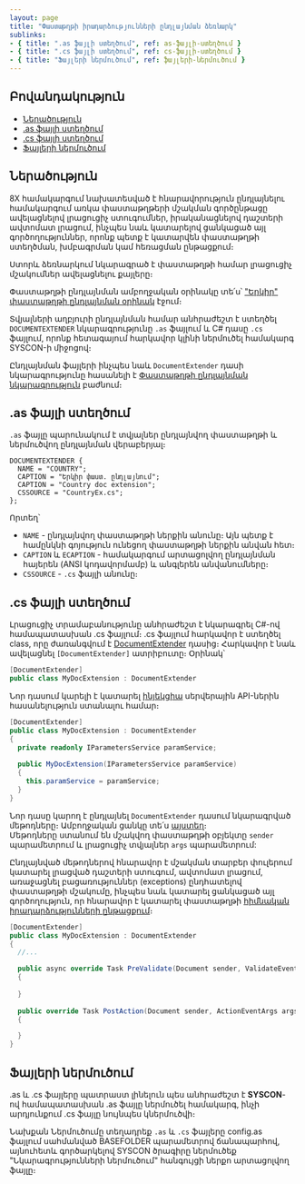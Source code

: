 ```yaml
---
layout: page
title: "Փաստաթղթի իրադարձությունների ընդլայնման ձեռնարկ" 
sublinks:
- { title: ".as ֆայլի ստեղծում", ref: as-ֆայլի-ստեղծում }
- { title: ".cs ֆայլի ստեղծում", ref: cs-ֆայլի-ստեղծում }
- { title: "Ֆայլերի ներմուծում", ref: ֆայլերի-ներմուծում }
---
```


## Բովանդակություն

- [Ներածություն](#ներածություն)
- [.as ֆայլի ստեղծում](#as-ֆայլի-ստեղծում)
- [.cs ֆայլի ստեղծում](#cs-ֆայլի-ստեղծում)
- [Ֆայլերի ներմուծում](#ֆայլերի-ներմուծում)

## Ներածություն

8X համակարգում նախատեսված է հնարավորություն ընդլայնելու համակարգում առկա փաստաթղթերի մշակման գործընթացը ավելացնելով լրացուցիչ ստուգումներ, իրականացնելով դաշտերի ավտոմատ լրացում, ինչպես նաև կատարելով ցանկացած այլ գործողություններ, որոնք պետք է կատարվեն փաստաթղթի ստեղծման, խմբագրման կամ հեռացման ընթացքում։

Ստորև ձեռնարկում նկարագրած է փաստաթղթի համար լրացուցիչ մշակումներ ավելացնելու քայլերը։  

Փաստաթղթի ընդլայնման ամբողջական օրինակը տե՛ս՝ ["Երկիր" փաստաթղթի ընդլայնման օրինակ](../examples/document_extender_country.md) էջում։

Տվյալների աղբյուրի ընդլայնման համար անհրաժեշտ է ստեղծել `DOCUMENTEXTENDER` նկարագրությունը `.as` ֆայլում և C# դասը `.cs` ֆայլում, որոնք հետագայում հարկավոր կլինի ներմուծել համակարգ SYSCON-ի միջոցով։

Ընդլայնման ֆայլերի ինչպես նաև `DocumentExtender` դասի նկարագրությունը հասանելի է [Փաստաթղթի ընդլայնման նկարագրություն](document_extender.md) բաժնում։

## .as ֆայլի ստեղծում

`.as` ֆայլը պարունակում է տվյալներ ընդլայնվող փաստաթղթի և ներմուծվող ընդլայնման վերաբերյալ։ 

``` as4x
DOCUMENTEXTENDER {
  NAME = "COUNTRY";
  CAPTION = "Երկիր փաստ. ընդլայնում";
  CAPTION = "Country doc extension";
  CSSOURCE = "CountryEx.cs";
};
```

Որտեղ՝
- `NAME` - ընդլայնվող փաստաթղթի ներքին անունը։ Այն պետք է համընկնի գոյություն ունեցող փաստաթղթի ներքին անվան հետ։
- `CAPTION` և `ECAPTION` - համակարգում արտացոլվող ընդլայնման հայերեն (ANSI կոդավորմամբ) և անգլերեն անվանումները։ 
- `CSSOURCE` - `.cs` ֆայլի անունը։ 

## .cs ֆայլի ստեղծում

Լրացուցիչ տրամաբանությունը անհրաժեշտ է նկարագրել C#-ով համապատասխան .cs ֆայլում։
.cs ֆայլում հարկավոր է ստեղծել class, որը ժառանգվում է [DocumentExtender](document_extender.md#documentextender-դաս) դասից։
Հարկավոր է նաև ավելացնել `[DocumentExtender]` ատրիբուտը։ Օրինակ՝

```c#
[DocumentExtender]
public class MyDocExtension : DocumentExtender
```

Նոր դասում կարելի է կատարել [ինյեկցիա](../../project/injection.md) սերվերային API-ներին հասանելություն ստանալու համար։

```c#
[DocumentExtender]
public class MyDocExtension : DocumentExtender
{
  private readonly IParametersService paramService;
    
  public MyDocExtension(IParametersService paramService)
  {
    this.paramService = paramService;
  }
}
```

Նոր դասը կարող է ընդլայնել `DocumentExtender` դասում նկարագրված մեթոդները։ 
Ամբողջական ցանկը տե՛ս [այստեղ](document_extender.md)։  
Մեթոդները ստանում են մշակվող փաստաթղթի օբյեկտը `sender` պարամետրում և լրացուցիչ տվյալներ `args` պարամետրում:

Ընդլայնված մեթոդներով հնարավոր է մշակման տարբեր փուլերում կատարել լրացված դաշտերի ստուգում, ավտոմատ լրացում, առաջացնել բացառություններ (exceptions) ընդհատելով փաստաթղթի մշակումը, ինչպես նաև կատարել ցանկացած այլ գործողություն, որ հնարավոր է կատարել փաստաթղթի [հիմնական իրադարձությունների ընթացքում](../../server_api/definitions/document.md)։ 

```c#
[DocumentExtender]
public class MyDocExtension : DocumentExtender
{
  //...

  public async override Task PreValidate(Document sender, ValidateEventArgs args)
  {
      
  }
  
  public override Task PostAction(Document sender, ActionEventArgs args)
  {

  }
}
```

## Ֆայլերի ներմուծում

.as և .cs ֆայլերը պատրաստ լինելուն պես անհրաժեշտ է **SYSCON**-ով համապատասխան .as ֆայլը ներմուծել համակարգ, ինչի արդյունքում .cs ֆայլը նույնպես կներմուծվի։ 

Նախքան Ներմուծումը տեղադրեք `.as` և `.cs` ֆայլերը config.as ֆայլում սահմանված BASEFOLDER պարամետրով ճանապարհով, այնուհետև գործարկելով SYSCON ծրագիրը ներմուծեք "Նկարագրությունների ներմուծում" հանգույցի ներքո արտացոլվող ֆայլը։
